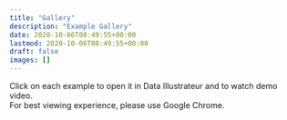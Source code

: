 ```yaml
---
title: "Gallery"
description: "Example Gallery"
date: 2020-10-06T08:49:55+00:00
lastmod: 2020-10-06T08:49:55+00:00
draft: false
images: []
---
```

Click on each example to open it in Data Illustrateur and to watch demo video. <br>For best viewing experience, please use Google Chrome.
